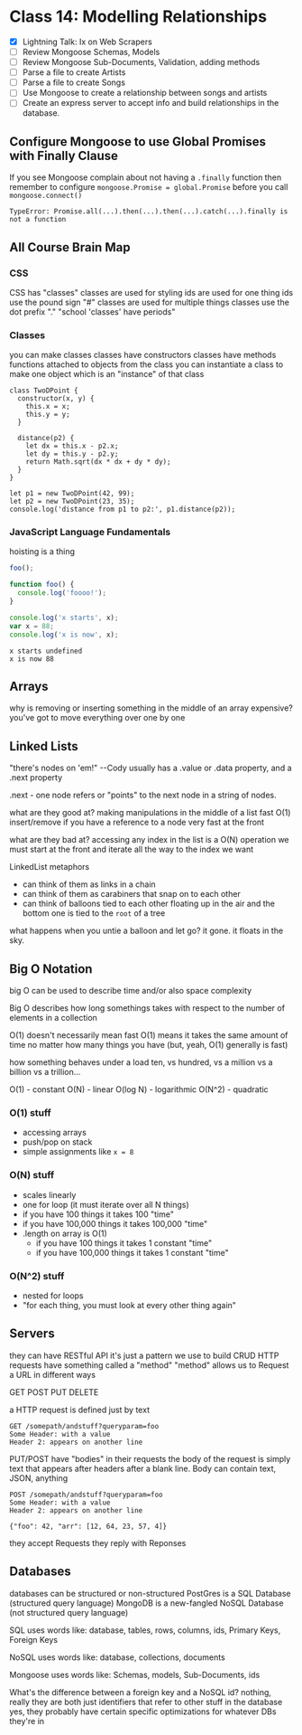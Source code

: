 # Class 14: Modelling Relationships
* [X] Lightning Talk: Ix on Web Scrapers
* [ ] Review Mongoose Schemas, Models
* [ ] Review Mongoose Sub-Documents, Validation, adding methods
* [ ] Parse a file to create Artists
* [ ] Parse a file to create Songs
* [ ] Use Mongoose to create a relationship between songs and artists
* [ ] Create an express server to accept info and build relationships in the
  database.

## Configure Mongoose to use Global Promises with Finally Clause
If you see Mongoose complain about not having a `.finally` function
then remember to configure `mongoose.Promise = global.Promise` before
you call `mongoose.connect()`

```
TypeError: Promise.all(...).then(...).then(...).catch(...).finally is not a function
```

## All Course Brain Map

### CSS
CSS has "classes"
classes are used for styling
ids are used for one thing
ids use the pound sign "#"
classes are used for multiple things
classes use the dot prefix "."
"school 'classes' have periods"

### Classes
you can make classes
classes have constructors
classes have methods
  functions attached to objects from the class
you can instantiate a class to make one object which is an "instance" of that class

```
class TwoDPoint {
  constructor(x, y) {
    this.x = x;
    this.y = y;
  }

  distance(p2) {
    let dx = this.x - p2.x;
    let dy = this.y - p2.y;
    return Math.sqrt(dx * dx + dy * dy);
  }
}

let p1 = new TwoDPoint(42, 99);
let p2 = new TwoDPoint(23, 35);
console.log('distance from p1 to p2:', p1.distance(p2));
```

### JavaScript Language Fundamentals
hoisting is a thing

```js
foo();

function foo() {
  console.log('foooo!');
}
```

```js
console.log('x starts', x);
var x = 88;
console.log('x is now', x);
```

```
x starts undefined
x is now 88
```

## Arrays
why is removing or inserting something in the middle of an array expensive?
you've got to move everything over one by one

## Linked Lists
"there's nodes on 'em!" --Cody
usually has a .value or .data property, and a .next property

.next - one node refers or "points" to the next node in a string of nodes.

what are they good at?
making manipulations in the middle of a list
fast O(1) insert/remove if you have a reference to a node
very fast at the front

what are they bad at?
accessing any index in the list is a O(N) operation
we must start at the front and iterate all the way to the index we want

LinkedList metaphors
- can think of them as links in a chain
- can think of them as carabiners that snap on to each other
- can think of balloons tied to each other floating up in the air
  and the bottom one is tied to the `root` of a tree

what happens when you untie a balloon and let go?
it gone. it floats in the sky.

## Big O Notation
big O can be used to describe time and/or also space complexity

Big O describes how long somethings takes with respect to the number of
elements in a collection

O(1) doesn't necessarily mean fast
O(1) means it takes the same amount of time no matter how many things you have
(but, yeah, O(1) generally is fast)

how something behaves under a load
ten, vs hundred, vs a million vs a billion vs a trillion...

O(1) - constant
O(N) - linear
O(log N) - logarithmic
O(N^2)   - quadratic

### O(1) stuff
- accessing arrays
- push/pop on stack
- simple assignments like `x = 8`

### O(N) stuff
- scales linearly
- one for loop (it must iterate over all N things)
- if you have 100 things it takes 100 "time"
- if you have 100,000 things it takes 100,000 "time"
- .length on array is O(1)
  - if you have 100 things it takes 1 constant "time"
  - if you have 100,000 things it takes 1 constant "time"

### O(N^2) stuff
- nested for loops
- "for each thing, you must look at every other thing again"

## Servers
they can have RESTful API
it's just a pattern we use to build CRUD
HTTP requests have something called a "method" 
"method" allows us to Request a URL in different ways

GET
POST
PUT
DELETE

a HTTP request is defined just by text

```
GET /somepath/andstuff?queryparam=foo
Some Header: with a value
Header 2: appears on another line
```

PUT/POST have "bodies" in their requests
the body of the request is simply text that appears after headers after a blank
line. Body can contain text, JSON, anything

```
POST /somepath/andstuff?queryparam=foo
Some Header: with a value
Header 2: appears on another line

{"foo": 42, "arr": [12, 64, 23, 57, 4]}
```

they accept Requests
they reply with Reponses

## Databases
databases can be structured or non-structured
PostGres is a SQL Database (structured query language)
MongoDB is a new-fangled NoSQL Database (not structured query language)

SQL uses words like:
  database, tables, rows, columns, ids, Primary Keys, Foreign Keys

NoSQL uses words like:
  database, collections, documents

Mongoose uses words like:
  Schemas, models, Sub-Documents, ids

What's the difference between a foreign key and a NoSQL id?
nothing, really
they are both just identifiers that refer to other stuff in the database
yes, they probably have certain specific optimizations for whatever DBs they're in
